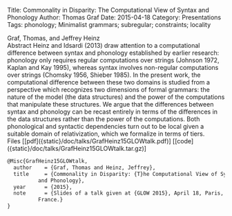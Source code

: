 Title: Commonality in Disparity: The Computational View of Syntax and Phonology
Author: Thomas Graf
Date: 2015-04-18
Category: Presentations
Tags: phonology; Minimalist grammars; subregular; constraints; locality

<div markdown class="authors">
Graf, Thomas, and Jeffrey Heinz
</div>

<div markdown class="abstract">
<span id="abstract-title">Abstract</span>
Heinz and Idsardi (2013) draw attention to a computational difference between syntax and phonology established by earlier research: phonology only requires regular computations over strings (Johnson 1972, Kaplan and Kay 1995), whereas syntax involves non-regular computations over strings (Chomsky 1956, Shieber 1985).
In the present work, the computational difference between these two domains is studied from a perspective which recognizes two dimensions of formal grammars: the nature of the model (the data structures) and the power of the computations that manipulate these structures.
We argue that the differences between syntax and phonology can be recast entirely in terms of the differences in the data structures rather than the power of the computations.
Both phonological and syntactic dependencies turn out to be local given a suitable domain of relativization, which we formalize in terms of tiers.
</div>

<div markdown class="files">
<span id="files-title">Files</span>
[[pdf]({static}/doc/talks/GrafHeinz15GLOWtalk.pdf)]
[[code]({static}/doc/talks/GrafHeinz15GLOWtalk.tar.gz)]
</div>

~~~latex
@Misc{GrafHeinz15GLOWtalk,
  author	= {Graf, Thomas and Heinz, Jeffrey},
  title		= {Commonality in Disparity: {T}he Computational View of Syntax
		  and Phonology},
  year		= {2015},
  note		= {Slides of a talk given at {GLOW 2015}, April 18, Paris,
		  France.}
}
~~~

